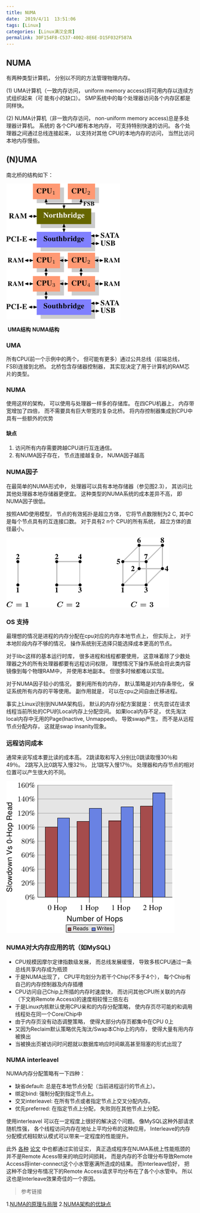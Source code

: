```yaml
---
title: NUMA
date:  2019/4/11  13:51:06
tags: [Linux]
categories: [Linux满汉全席]
permalink: 30F154F8-C537-4002-8E6E-D15F032F587A
---
```


## NUMA

有两种类型计算机， 分别以不同的方法管理物理内存。

(1) UMA计算机（一致内存访问， uniform memory access)将可用内存以连续方式组织起来（可 能有小的缺口）。 SMP系统中的每个处理器访问各个内存区都是同样快。

(2) NUMA计算机（非一致内存访问， non-uniform memory access)总是多处理器计算机。 系统的 各个CPU都有本地内存， 可支持特别快速的访问。 各个处理器之间通过总线连接起来， 以支持对其他 CPU的本地内存的访问， 当然比访问本地内存慢些。

## (N)UMA

南北桥的结构如下：

![cpumemory.4.png](numa/cpumemory.4.png)![cpumemory.6.png](numa/cpumemory.6.png)

​            **UMA结构**                                  **NUMA结构**

### UMA

所有CPU(前一个示例中的两个， 但可能有更多）通过公共总线（前端总线， FSB)连接到北桥。 北桥包含存储器控制器， 其实现决定了用于计算机的RAM芯片的类型。

### NUMA

使用这样的架构， 可以使用与处理器一样多的存储库。 在四CPU机器上， 内存带宽增加了四倍， 而不需要具有巨大带宽的复杂北桥。 将内存控制器集成到CPU中具有一些额外的优势

#### 缺点

1. 访问所有内存需要跨越CPU进行互连通信。
2. 有NUMA因子存在， 节点连接越复杂， NUMA因子越高

### NUMA因子

在最简单的NUMA形式中， 处理器可以具有本地存储器（参见图2.3）， 其访问比其他处理器本地存储器更便宜。 这种类型的NUMA系统的成本差异不高， 即NUMA因子很低。

按照AMD使用模型， 节点的有效拓扑是超立方体， 它将节点数限制为2 C, 其中C是每个节点具有的互连接口数。 对于具有2 n个 CPU的所有系统， 超立方体的直径最小。

![cpumemory.20.png](numa/cpumemory.20.png)

### OS 支持

最理想的情况是进程的内存分配在cpu对应的内存本地节点上， 但实际上， 对于本地阶段内存不够的情况， 操作系统别无选择只能选择成本更高的节点。

对于libc这样的基本运行时库， 很多进程和线程都要使用， 这意味着除了少数处理器之外的所有处理器都要有远程访问权限， 理想情况下操作系统会将此类内容镜像到每个物理RAM中， 并使用本地副本。 但很多时候都难以实现。

对于NUMA因子较小的情况， 要利用所有的内存， 默认策略是对内存条带化， 保证系统所有内存的平等使用。 副作用就是， 可以在cpu之间自由迁移进程。

事实上Linux识别到NUMA架构后， 默认的内存分配方案就是： 优先尝试在请求线程当前所处的CPU的Local内存上分配空间。 如果local内存不足， 优先淘汰local内存中无用的Page(Inactive, Unmapped)。 导致swap产生， 而不是从远程节点分配内存， 这就是swap insanity现象。

### 远程访问成本

通常来说写成本要比读的成本高。 2跳读取和写入分别比0跳读取慢30％和49％。 2跳写入比0跳写入慢32％， 比1跳写入慢17％。 处理器和内存节点的相对位置可以产生很大的不同。

![cpumemory.49.png](numa/cpumemory.49.png)

### NUMA对大内存应用的坑（如MySQL)

* CPU规模因摩尔定律指数级发展， 而总线发展缓慢， 导致多核CPU通过一条总线共享内存成为瓶颈
* 于是NUMA出现了， CPU平均划分为若干个Chip(不多于4个）， 每个Chip有自己的内存控制器及内存插槽
* CPU访问自己Chip上所插的内存时速度快， 而访问其他CPU所关联的内存（下文称Remote Access)的速度相较慢三倍左右
* 于是Linux内核默认使用CPU亲和的内存分配策略， 使内存页尽可能的和调用线程处在同一个Core/Chip中
* 由于内存页没有动态调整策略， 使得大部分内存页都集中在CPU 0上
* 又因为Reclaim默认策略优先淘汰/Swap本Chip上的内存， 使得大量有用内存被换出
* 当被换出页被访问时问题就以数据库响应时间飙高甚至阻塞的形式出现了

### NUMA interleavel

NUMA内存分配策略有一下四种：

* 缺省default: 总是在本地节点分配（当前进程运行的节点上）。
* 绑定bind: 强制分配到指定节点上。
* 交叉interleavel: 在所有节点或者指定节点上交叉分配内存。
* 优先preferred: 在指定节点上分配， 失败则在其他节点上分配。

使用interleavel 可以在一定程度上很好的解决这个问题。 像MySQL这种外部请求随机性强， 各个线程访问内存在地址上平均分布的这种应用， Interleave的内存分配模式相较默认模式可以带来一定程度的性能提升。

此外 [各种](https://www.cs.sfu.ca/~fedorova/papers/asplos284-dashti.pdf) [论文](http://www.lst.inf.ethz.ch/people/alumni/zmajo/publications/11-systor.pdf) 中也都通过实验证实， 真正造成程序在NUMA系统上性能瓶颈的并不是Remote Acess带来的响应时间损耗， 而是内存的不合理分布导致Remote Access将inter-connect这个小水管塞满所造成的结果。 而Interleave恰好， 把这种不合理分布情况下的Remote Access请求平均分布在了各个小水管中。 所以这也是Interleave效果奇佳的一个原因。

> 参考链接

1.[NUMA的原理与局限](https://blog.csdn.net/liguangxianbin/article/details/80797400)
2.[NUMA架构的优缺点](https://www.cnblogs.com/klb561/p/9053692.html)

